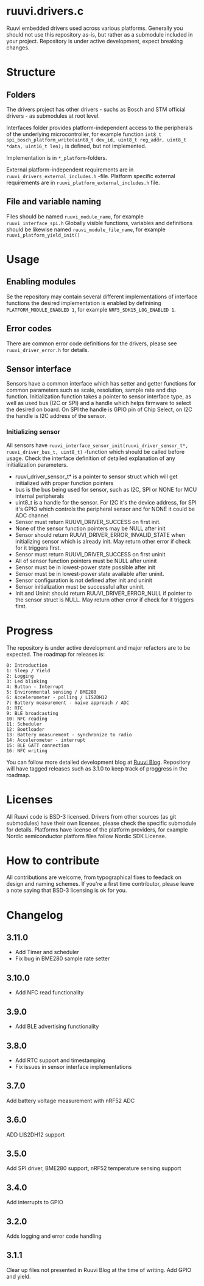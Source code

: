# ruuvi.drivers.c
Ruuvi embedded drivers used across various platforms. Generally you should not use this repository as-is, but rather as a submodule included in your project.
Repository is under active development, expect breaking changes.

# Structure
## Folders
The drivers project has other drivers - suchs as Bosch and STM official drivers - as submodules at root level.

Interfaces folder provides platform-independent access to the peripherals of the underlying microcontroller, for example function `int8_t spi_bosch_platform_write(uint8_t dev_id, uint8_t reg_addr, uint8_t *data, uint16_t len);` is defined, but not implemented.

Implementation is in `*_platform`-folders.

External platform-independent requirements are in `ruuvi_drivers_external_includes.h` -file. Platform specific external requirements are in `ruuvi_platform_external_includes.h` file.

## File and variable naming
Files should be named `ruuvi_module_name`, for example `ruuvi_interface_spi.h`
Globally visible functions, variables and definitions should be likewise named `ruuvi_module_file_name`, for example  `ruuvi_platform_yield_init()`

# Usage
## Enabling modules
Se the repository may contain several different implementations of interface functions the desired implementation is enabled by definining
`PLATFORM_MODULE_ENABLED 1`, for example `NRF5_SDK15_LOG_ENABLED 1`.

## Error codes
There are common error code definitions for the drivers, please see `ruuvi_driver_error.h` for details.

## Sensor interface
Sensors have a common interface which has setter and getter functions for common parameters such as scale, resolution, sample rate and dsp function.
Initialization function takes a pointer to sensor interface type, as well as used bus (I2C or SPI) and a handle which helps firmware to select the desired on board.
On SPI the handle is GPIO pin of Chip Select, on I2C the handle is I2C address of the sensor.

### Initializing sensor
All sensors have `ruuvi_interface_sensor_init(ruuvi_driver_sensor_t*, ruuvi_driver_bus_t, uint8_t)` -function which should be called before usage. Check the interface definition of detailed explanation of any initialization parameters.
 * ruuvi_driver_sensor_t* is a pointer to sensor struct which will get initialized with proper function pointers
 * bus is the bus being used for sensor, such as I2C, SPI or NONE for MCU internal peripherals
 * uint8_t is a handle for the sensor. For I2C it's the device address, for SPI it's GPIO which controls the peripheral sensor and for NONE it could be ADC channel.
 * Sensor must return RUUVI_DRIVER_SUCCESS on first init.
 * None of the sensor function pointers may be NULL after init
 * Sensor should return RUUVI_DRIVER_ERROR_INVALID_STATE when initializing sensor which is already init. May return other error if check for it triggers first.
 * Sensor must return RUUVI_DRIVER_SUCCESS on first uninit
 * All of sensor function pointers must be NULL after uninit
 * Sensor must be in lowest-power state possible after init
 * Sensor must be in lowest-power state available after uninit.
 * Sensor configuration is not defined after init and uninit
 * Sensor initialization must be successful after uninit.
 * Init and Uninit should return RUUVI_DRIVER_ERROR_NULL if pointer to the sensor struct is NULL. May return other error if check for it triggers first.

# Progress
The repository is under active development and major refactors are to be expected. The roadmap for releases is:

```
0: Introduction
1: Sleep / Yield
2: Logging
3: Led blinking
4: Button - Interrupt
5: Environmental sensing / BME280
6: Accelerometer - polling / LIS2DH12
7: Battery measurement - naive approach / ADC
8: RTC
9: BLE broadcasting
10: NFC reading
11: Scheduler
12: Bootloader
13: Battery measurement - synchronize to radio
14: Accelerometer - interrupt
15: BLE GATT connection
16: NFC writing
```

You can follow more detailed development blog at [Ruuvi Blog](https://blog.ruuvi.com). Repository will have tagged releases such as 3.1.0 to keep track of proggress in the roadmap.

# Licenses
All Ruuvi code is BSD-3 licensed.
Drivers from other sources (as git submodules) have their own licenses, please check the specific submodule for details.
Platforms have license of the platform providers, for example Nordic semiconductor platform files follow Nordic SDK License.

# How to contribute
All contributions are welcome, from typographical fixes to feedack on design and naming schemes.
If you're a first time contributor, please leave a note saying that BSD-3 licensing is ok for you.

# Changelog
## 3.11.0
 * Add Timer and scheduler
 * Fix bug in BME280 sample rate setter

## 3.10.0
  * Add NFC read functionality

## 3.9.0
  * Add BLE advertising functionality

## 3.8.0
 * Add RTC support and timestamping
 * Fix issues in sensor interface implementations

## 3.7.0
Add battery voltage measurement with nRF52 ADC

## 3.6.0
ADD LIS2DH12 support

## 3.5.0
Add SPI driver, BME280 support, nRF52 temperature sensing support

## 3.4.0
Add interrupts to GPIO

## 3.2.0
Adds logging and error code handling

## 3.1.1
 Clear up files not presented in Ruuvi Blog at the time of writing. Add GPIO and yield.